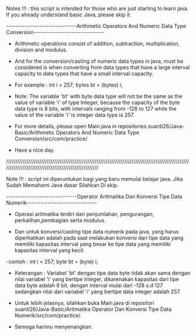 Notes !!! : this script is intended for those who are just starting to learn java. If you already understand basic Java, please skip it.

------------------------------Arithmetic Operators And Numeric Data Type Conversion------------------------------

- Arithmetic operations consist of addition, subtraction, multiplication, division and modulus.

- And for the conversion/casting of numeric data types in java, must be considered is when converting from data types that have a large interval capacity to data types that have a small interval capacity.

- For example : int i = 257;
                bytes bt = (bytes) i;
               
- Note: The variable 'bt' with byte data type will not be the same as the value of variable 'i' of type Integer, because the capacity of the byte data type is 8 bits, with intervals ranging from -128 to 127 while the value of the variable 'i' is integer data type is 257.

- For more details, please open Main.java in repositories suardi26/Java-Basic/Arithmetic Operators And Numeric Data Type Conversion/src/com/practice/

- Have a nice day.

/////////////////////////////////////////////////////////////////////////////////////////////////////////////////////////////////////////////////////

Note !!! : script ini diperuntukan bagi yang baru memulai belajar java. Jika Sudah Memahami Java dasar Silahkan Di skip.

------------------------------Operator Aritmatika Dan Konversi Tipe Data Numerik------------------------------

- Operasi aritmatika terdiri dari penjumlahan, pengurangan, perkalihan,pembagian serta modulus.

- Dan untuk konversi/casting tipe data numerik pada java, yang harus diperhatikan adalah pada saat melakukan konversi dari tipe data yang memiliki kapasitas interval yang besar ke tipe data yang memiliki kapasitas interval yang kecil. 

-contoh : int i = 257; 
          byte bt = (byte) i;
- Keterangan : Variabel 'bt' dengan tipe data byte tidak akan sama dengan nilai variabel 'i' yang bertipe Integer,  dikarenakan kapasitas dari tipe data byte adalah 8 bit, dengan interval mulai dari -128 s.d 127 sedangkan nilai dari variabel 'i' yang bertipe data integer adalah 257.

- Untuk lebih jelasnya, silahkan buka Main.java di repositori suardi26/Java-Basic/Aritmatika Operator Dan Konversi Tipe Data Numerik/src/com/practice/.

- Semoga harimu menyenangkan.

